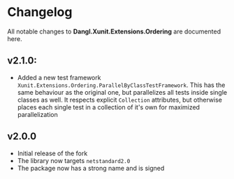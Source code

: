 # Changelog

All notable changes to **Dangl.Xunit.Extensions.Ordering** are documented here.

## v2.1.0:
- Added a new test framework `Xunit.Extensions.Ordering.ParallelByClassTestFramework`. This has the same behaviour as the original one, but parallelizes all tests inside single classes as well. It respects explicit `Collection` attributes, but otherwise places each single test in a collection of it's own for maximized parallelization

## v2.0.0
- Initial release of the fork
- The library now targets `netstandard2.0`
- The package now has a strong name and is signed

